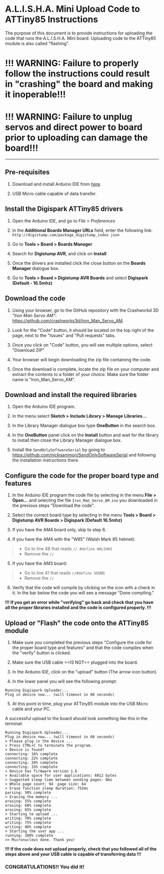 # A.L.I.S.H.A. Mini Upload Code to ATTiny85 Instructions

The purpose of this document is to provide instructions for uploading the code that runs the A.L.I.S.H.A. Mini board. Uploading code to the ATTiny85 module is also called "flashing".

# !!! WARNING: Failure to properly follow the instructions could result in "crashing" the board and making it inoperable!!!

# !!! WARNING: Failure to unplug servos and direct power to board prior to uploading can damage the board!!! 

---
## Pre-requisites

1. Download and install Arduino IDE from [here](https://www.arduino.cc/en/software).

2. USB Micro cable capable of data transfer.

## Install the Digispark ATTiny85 drivers

1. Open the Arduino IDE, and go to *File > Preferences*

2. In the **Additional Boards Manager URLs** field, enter the following link: `http://digistump.com/package_digistump_index.json`

3. Go to **Tools > Board > Boards Manager**

4. Search for **Digistump AVR**, and click on **Install**

5. Once the drivers are installed click the close button on the **Boards Manager** dialogue box.

6. Go to **Tools > Board > Digistump AVR Boards** and select **Digispark (Default - 16.5mhz)**

## Download the code

1. Using your browser, go to the GitHub repository with the Crashworkd 3D *"Iron Man Servo AM"*: https://github.com/crashworks3d/Iron_Man_Servo_AM.

2. Look for the "Code" button, it should be located on the top right of the page, next to the "Issues" and "Pull requests" tabs.

3. Once you click on "Code" button, you will see multiple options, select "Download ZIP"

4. Your browser will begin downloading the zip file containing the code.

5. Once the download is complete, locate the zip file on your computer and extract the contents to a folder of your choice.  Make sure the folder name is "Iron_Man_Servo_AM".

## Download and install the required libraries

1. Open the Arduino IDE program.

2. In the menu select **Sketch > Include Library > Manage Libraries...**

3. In the Library Manager dialogue box type **OneButton** in the search box.

4. In the **OneButton** panel click on the **Install** button and wait for the library to install then close the Library Manager dialogue box.

5. Install the `SendOnlySoftwareSerial` by going to https://github.com/nickgammon/SendOnlySoftwareSerial and following the installation instructions there.

## Configure the code for the proper board type and features

1. In the Arduino IDE program the code file by selecting in the menu **File > Open...** and selecting the file `Iron_Man_Servo_AM.ino` you downloaded in the previous steps "Download the code".

2. Select the correct board type by selecting in the menu **Tools > Board > Digistump AVR Boards > Digispark (Default 16.5mhz)**

3. If you have the AM4 board only, skip to step 6.

4. If you have the AM4 with the "W85" (Walsh Mark 85 helmet):

> - Go to line 48 that reads `// #define WALSH85`
> - Remove the `//`

5. If you have the AM3 board:
> - Go to line 41 that reads `//#define SOUND`
> - Remove the `//`

6. Verify that the code will compile by clicking on the icon with a check in it.  In the bar below the code you will see a message "Done compiling."

**!!! If you get an error while "verifying" go back and check that you have all the proper libraries installed and the code is configured properly. !!!**

## Upload or "Flash" the code onto the ATTiny85 module

1. Make sure you completed the previous steps "Configure the code for the proper board type and features" and that the code compiles when the "verify" button is clicked.

2. Make sure the USB cable ==IS NOT== plugged into the board.

3. In the Arduino IDE, click on the "upload" button (The arrow icon button).

4. In the lower panel you will see the following prompt:

```
Running Digispark Uploader...
Plug in device now... (will timeout in 60 seconds)
```

5. At this point in time, plug your ATTiny85 module into the USB Micro cable and your PC.

A successful upload to the board should look something like this in the terminal:

```
Running Digispark Uploader...
Plug in device now... (will timeout in 60 seconds)
> Please plug in the device ... 
> Press CTRL+C to terminate the program.
> Device is found!
connecting: 16% complete
connecting: 22% complete
connecting: 28% complete
connecting: 33% complete
> Device has firmware version 1.6
> Available space for user applications: 6012 bytes
> Suggested sleep time between sending pages: 8ms
> Whole page count: 94  page size: 64
> Erase function sleep duration: 752ms
parsing: 50% complete
> Erasing the memory ...
erasing: 55% complete
erasing: 60% complete
erasing: 65% complete
> Starting to upload ...
writing: 70% complete
writing: 75% complete
writing: 80% complete
> Starting the user app ...
running: 100% complete
>> Micronucleus done. Thank you!
```

**!!! If the code does not upload properly, check that you followed all of the steps above and your USB cable is capable of transferring data !!!**

### CONGRATULATIONS!! You did it!


